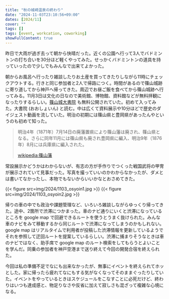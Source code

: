 ```yaml
---
title: "秋の城崎温泉の終わり"
date: "2024-11-03T23:10:56+09:00"
dates: [2024/11]
cover: ""
tags: []
tags: [event, workcation, coworking]
showFullContent: true
---
```


昨日で大雨が過ぎ去って朝から快晴だった。近くの公園へ行って3人でバドミントンの打ち合いを30分ほど軽くやってみた。せっかくバドミントンの道具を持っていったので少しでもみんなで出来てよかった。

朝からお風呂へ行ったり雑談したりお土産を買ってきたりしながら11時にチェックアウトする。行きと同じ参加者と2人で帰路につく。時間があるので篠山城跡に寄り道してから神戸へ帰ってきた。周辺でお昼ご飯を食べてから篠山城跡へ行ってみる。11月3日は文化の日なので美術館、博物館、資料館などが無料拝観になったりするらしい。[篠山城大書院](https://withsasayama.jp/osyoin/) も無料公開されていた。初めて入ってみた。大書院 (おおしょいん) と読む。中は広くて資料展示や10分ほどで歴史のダイジェスト動画を流していた。明治の初期には篠山県と豊岡県があったんやというのも初めて知った。

> 明治4年（1871年）7月14日の廃藩置県により篠山藩は廃され、篠山県となる。さらに同年11月には篠山県も廃され豊岡県に編入、明治9年（1876年）8月には兵庫県に編入された。
> 
> [wikipedia:篠山藩](https://ja.wikipedia.org/wiki/%E7%AF%A0%E5%B1%B1%E8%97%A9)

常設展示かどうかはわからないが、有志の方が手作りでつくった戦国武将の甲冑が展示されていて見事だった。写真を撮っていいのかわからなかったが、ダメとは書いてなかったし、本物でもないからいいかなとおさめてきた。

{{< figure src=img/2024/1103_osyoin1.jpg >}}
{{< figure src=img/2024/1103_osyoin2.jpg >}}

帰りの車の中でも政治や課題管理など、いろいろ雑談しながらゆっくり帰ってきた。途中、2箇所で渋滞につかまった。車のナビ通りにいくと渋滞になっているところを google map で回避できるルートを使うとうまく抜けられた。みんな車のナビをみて移動するから同じルートで渋滞になってしまうのかもしれない。google map はリアルタイムで利用者が投稿した渋滞情報を更新しているようでそれを参照して迂回ルートを提案しているらしい。渋滞に捕まりそうなときは車のナビではなく、助手席で google map のルート検索をしてもらうとよいことを学んだ。同乗の参加者を神戸空港まで送り終えて今回の開発合宿を終えられた。

今回は私の準備不足でなにも出来なかったが、無事にイベントを終えられてホッとした。家に帰ったら疲れてなにもする気がなくなってそのままぐったりしていた。イベントをやっているときはスケジュールをこなすことに必死だけど、終わりはいつも達成感と、物足りなさや反省に加えて寂しさも混ざって複雑な心境になる。
